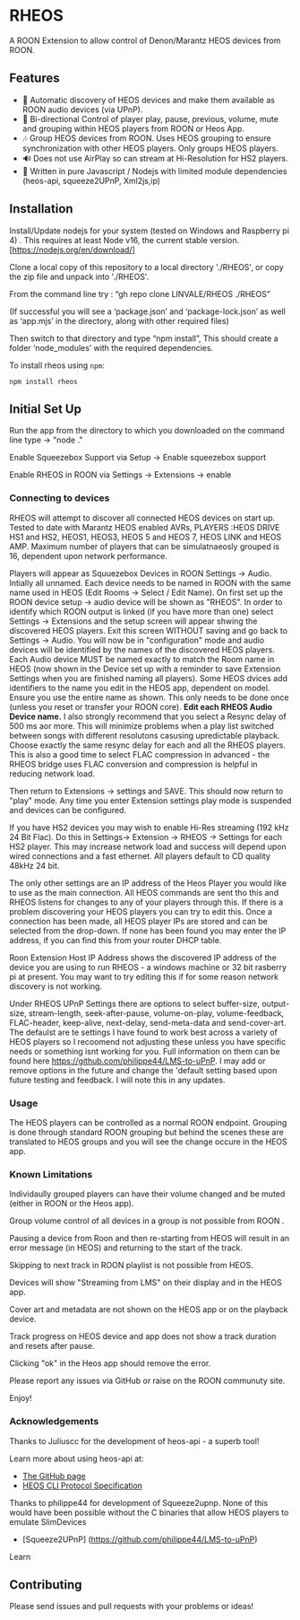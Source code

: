 ﻿# RHEOS


A ROON Extension to allow  control of Denon/Marantz HEOS devices from ROON.

## Features

-   🔎 Automatic discovery of HEOS devices and make them available as ROON audio devices (via UPnP).
-   🎯 Bi-directional Control of player play, pause, previous, volume, mute and grouping within HEOS players from ROON or Heos App.
-   🎶 Group HEOS devices from ROON. Uses HEOS grouping to ensure synchronization with other HEOS players. Only groups HEOS players.
-   🔊 Does not use AirPlay so can stream at Hi-Resolution for HS2 players.
-   🚫 Written in pure Javascript / Nodejs with limited module dependencies (heos-api, squeeze2UPnP, Xml2js,ip)


## Installation

Install/Update nodejs for your system (tested on Windows and Raspberry pi 4) . This requires at least Node v16, the current stable version. [https://nodejs.org/en/download/]

Clone a local copy of this repository to a local directory './RHEOS', or copy the zip file and unpack into './RHEOS'.

From the command line try : “gh repo clone LINVALE/RHEOS ./RHEOS”

(If successful you will see a ‘package.json’ and ‘package-lock.json’ as well as ‘app.mjs’ in the directory, along with other required files)

Then switch to that directory and type “npm install”, This should create a folder ‘node_modules’ with the required dependencies.


To install rheos using `npm`: 

```
npm install rheos
```

## Initial Set Up

Run the app from the directory to which you downloaded on the command line type  -> "node ."

Enable Squeezebox Support via Setup -> Enable squeezebox support

Enable RHEOS in ROON via Settings -> Extensions -> enable


### Connecting to devices

RHEOS will attempt to discover all connected HEOS devices on start up. Tested to date with Marantz HEOS enabled AVRs, PLAYERS :HEOS DRIVE HS1 and HS2, HEOS1, HEOS3, HEOS 5 and HEOS 7, HEOS LINK and HEOS AMP. Maximum number of players that can be simulatnaeosly grouped is 16, dependent upon network performance.

Players will appear as Squuezebox Devices in ROON Settings -> Audio. Intially all unnamed. Each device needs to be named in ROON with the same name used in HEOS (Edit Rooms -> Select / Edit Name). On first set up the ROON device setup -> audio device will be shown as "RHEOS". In order to identify which ROON output is linked (if you have more than one) select Settings -> Extensions and the setup screen will appear shwing the discovered HEOS players. Exit this screen WITHOUT saving and go back to Settings -> Audio. You will now be in "configuration" mode and audio devices will be identified by the names of the discovered HEOS players. Each Audio device MUST be named exactly to match the Room name in HEOS (now shown in the Device set up with a reminder to save Extension Settings when you are finished naming all players). Some HEOS dvices add identifiers to the name you edit in the HEOS app, dependent on model. Ensure you use the entire name as shown. This only needs to be done once (unless you reset or transfer your ROON core).  **Edit each RHEOS Audio Device name.** I also strongly recommend that you select a Resync delay of 500 ms aor more. This will minimize problems when a play list switched between songs with different resolutons casusing upredictable playback. Choose exactly the same resync delay for each and all the RHEOS players. This is also a good time to select FLAC compression in advanced - the RHEOS bridge uses FLAC conversion and compression is helpful in reducing network load.

Then return to Extensions -> settings and SAVE. This should now return to "play" mode. Any time you enter Extension settings play mode is suspended and devices can be configured.

If you have HS2 devices you may wish to enable Hi-Res streaming (192 kHz 24 Bit Flac). Do this in Settings-> Extension -> RHEOS -> Settings for each HS2 player. This may increase network load and success will depend upon wired connections and a fast ethernet. All players default to CD quality 48kHz 24 bit.

The only other settings are an IP address of the Heos Player you would like to use as the main connection. All HEOS commands are sent tho this and RHEOS listens for changes to any of your players through this. If there is a problem discovering your HEOS players you can try to edit this. Once a connection has been made, all HEOS player IPs are stored and can be selected from the drop-down. If none has been found you may enter the IP address, if you can find this from your router DHCP table.

Roon Extension Host IP Address shows the discovered IP address of the device you are using to run RHEOS - a windows machine or 32 bit rasberry pi at present. You may want to try editing this if for some reason network discovery is not working.

Under RHEOS UPnP Settings there are options to select buffer-size, output-size, stream-length, seek-after-pause, volume-on-play, volume-feedback, FLAC-header, keep-alive, next-delay, send-meta-data and send-cover-art. The defaulst are te settings I have found to work best across a variety of HEOS players so I recoomend not adjusting these unless you have specific needs or something isnt working for you. Full information on them can be found here https://github.com/philippe44/LMS-to-uPnP. I may add or remove options in the future and change the 'default setting based upon future testing and feedback. I will note this in any updates.

### Usage

The HEOS players can be controlled as a normal ROON endpoint. Grouping is done through standard ROON grouping but behind the scenes these are translated to HEOS groups and you will see the change occure in the HEOS app.

### Known Limitations

Individaully grouped players can have their volume changed and be muted (either in ROON or the Heos app).

Group volume control of all devices in a group is not possible from ROON .

Pausing a device from Roon and then re-starting from HEOS will result in an error message (in HEOS) and returning to the start of the track.

Skipping to next track in ROON playlist is not possible from HEOS.

Devices will show "Streaming from LMS" on their display and in the HEOS app.

Cover art and metadata are not shown on the HEOS app or on the playback device.

Track progress on HEOS device and app does not show a track duration and resets after pause.

Clicking "ok" in the Heos app should remove the error.



Please report any issues via GitHub or raise on the ROON communuty site.

Enjoy!



### Acknowledgements

Thanks to Juliuscc for the development of heos-api - a superb tool!

Learn more about using heos-api at:

-   [The GitHub page](https://github.com/juliuscc/heos-api)
-   [HEOS CLI Protocol Specification](http://rn.dmglobal.com/euheos/HEOS_CLI_ProtocolSpecification.pdf)


Thanks to philippe44 for development of Squeeze2upnp. None of this would have been possible without the C binaries that allow HEOS players to emulate SlimDevices

-  [Squeeze2UPnP] (https://github.com/philippe44/LMS-to-uPnP)

Learn

## Contributing

Please send issues and pull requests with your problems or ideas!
